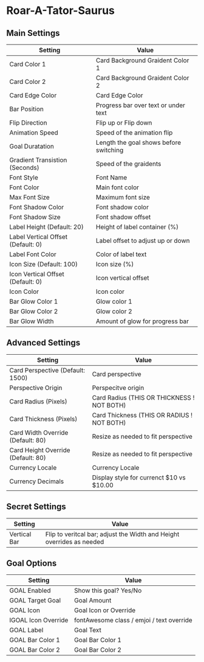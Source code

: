 # Roar-A-Tator-Saurus
###

## Main Settings
| Setting | Value |
| ------ | ------ |
| Card Color 1 | Card Background Graident Color 1 |
| Card Color 2 | Card Background Graident Color 2 |
| Card Edge Color | Card Edge Color |
| Bar Position | Progress bar over text or under text |
| Flip Direction | Flip up or Flip down |
| Animation Speed | Speed of the animation flip |
| Goal Duratation | Length the goal shows before switching |
| Gradient Transistion (Seconds) | Speed of the graidents |
| Font Style | Font Name |
| Font Color | Main font color |
| Max Font Size | Maximum font size |
| Font Shadow Color | Font shadow color |
| Font Shadow Size | Font shadow offset |
| Label Height (Default: 20) | Height of label container (%) |
| Label Vertical Offset (Default: 0) | Label offset to adjust up or down |
| Label Font Color | Color of label text |
| Icon Size (Default: 100) | Icon size (%) |
| Icon Vertical Offset (Default: 0) | Icon vertical offset |
| Icon Color | Icon color |
| Bar Glow Color 1 | Glow color 1 |
| Bar Glow Color 2 | Glow color 2 |
| Bar Glow Width | Amount of glow for progress bar |

## Advanced Settings
| Setting | Value |
| ------ | ------ |
| Card Perspective (Default: 1500) | Card perspective |
| Perspective Origin | Perspecitve origin |
| Card Radius (Pixels) | Card Radius (THIS OR THICKNESS ! NOT BOTH) |
| Card Thickness (Pixels) | Card Thickness (THIS OR RADIUS ! NOT BOTH) |
| Card Width Override (Default: 80) | Resize as needed to fit perspective |
| Card Height Override (Default: 80) | Resize as needed to fit perspective |
| Currency Locale | Currency Locale |
| Currency Decimals | Display style for currenct $10 vs $10.00 |

## Secret Settings
| Setting | Value |
| ------ | ------ |
| Vertical Bar | Flip to veritcal bar; adjust the Width and Height overrides as needed |

## Goal Options
| Setting | Value |
| ------ | ------ |
| GOAL Enabled | Show this goal? Yes/No |
| GOAL Target Goal | Goal Amount |
| GOAL Icon | Goal Icon or Override |
| IGOAL Icon Override | fontAwesome class / emjoi / text override |
| GOAL Label | Goal Text |
| GOAL Bar Color 1 | Goal Bar Color 1 |
| GOAL Bar Color 2 | Goal Bar Color 2 |
